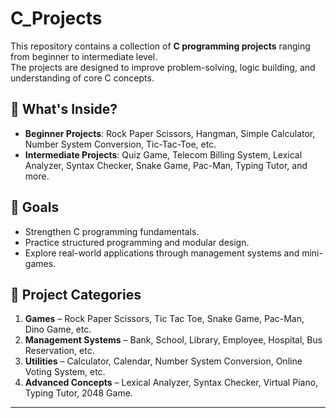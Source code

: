 # C_Projects

This repository contains a collection of **C programming projects** ranging from beginner to intermediate level.  
The projects are designed to improve problem-solving, logic building, and understanding of core C concepts.  

## 🚀 What's Inside?
- **Beginner Projects**: Rock Paper Scissors, Hangman, Simple Calculator, Number System Conversion, Tic-Tac-Toe, etc.
- **Intermediate Projects**: Quiz Game, Telecom Billing System, Lexical Analyzer, Syntax Checker, Snake Game, Pac-Man, Typing Tutor, and more.

## 🎯 Goals
- Strengthen C programming fundamentals.
- Practice structured programming and modular design.
- Explore real-world applications through management systems and mini-games.

## 📂 Project Categories
1. **Games** – Rock Paper Scissors, Tic Tac Toe, Snake Game, Pac-Man, Dino Game, etc.  
2. **Management Systems** – Bank, School, Library, Employee, Hospital, Bus Reservation, etc.  
3. **Utilities** – Calculator, Calendar, Number System Conversion, Online Voting System, etc.  
4. **Advanced Concepts** – Lexical Analyzer, Syntax Checker, Virtual Piano, Typing Tutor, 2048 Game.

---


